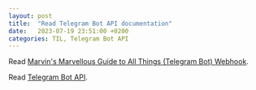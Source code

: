 ```yaml
---
layout: post
title:  "Read Telegram Bot API documentation"
date:   2023-07-19 23:51:00 +0200
categories: TIL, Telegram Bot API
---
```

Read [Marvin's Marvellous Guide to All Things (Telegram Bot) Webhook](https://core.telegram.org/bots/webhooks).

Read [Telegram Bot API](https://core.telegram.org/bots/api).
